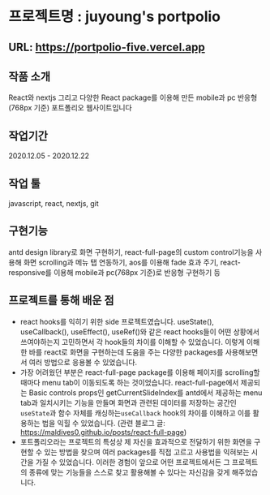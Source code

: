 # 프로젝트명 : juyoung's portpolio  
  

## URL:  https://portpolio-five.vercel.app

## 작품 소개  

 React와 nextjs 그리고 다양한 React package를 이용해 만든 mobile과 pc 반응형(768px 기준) 포트폴리오 웹사이트입니다

## 작업기간  

2020.12.05 - 2020.12.22
  

## 작업 툴  

javascript, react, nextjs, git
  

## 구현기능  

antd design library로 화면 구현하기, react-full-page의 custom control기능을 사용해  화면 scrolling과 메뉴 탭 연동하기, aos를 이용해 fade 효과 주기, react-responsive를 이용해 mobile과 pc(768px 기준)로 반응형 구현하기 등


## 프로젝트를 통해 배운 점  

* react hooks를 익히기 위한 side 프로젝트였습니다. useState(), useCallback(), useEffect(), useRef()와 같은 react hooks들이 어떤 상황에서 쓰여야하는지 고민하면서 각 hook들의 차이를 이해할 수 있었습니다. 이렇게 이해한 바를 react로 화면을 구현하는데 도움을 주는 다양한 packages를 사용해보면서 여러 방법으로 응용볼 수 있었습니다. 
* 가장 어려웠던 부분은 react-full-page package를 이용해 페이지를 scrolling할 때마다 menu tab이 이동되도록 하는 것이었습니다. react-full-page에서 제공되는 Basic controls props인 getCurrentSlideIndex를 antd에서 제공하는 menu tab과 일치시키는 기능을 만들며 화면과 관련된 데이터를 저장하는 공간인 `useState`과 함수 자체를 캐싱하는`useCallback` hook의 차이를 이해하고 이를 활용하는 법을 익힐 수 있었습니다.
(관련 블로그 글: https://maldives0.github.io/posts/react-full-page) 
* 포트폴리오라는 프로젝트의 특성상 제 자신을 효과적으로 전달하기 위한 화면을 구현할 수 있는 방법을 찾으며 여러 packages를 직접 고르고 사용법을 익혀보는 시간을 가질 수 있었습니다. 이러한 경험이 앞으로 어떤 프로젝트에서든 그 프로젝트의 종류에 맞는 기능들을 스스로 찾고 활용해볼 수 있다는 자신감을 갖게 해주었습니다.   
